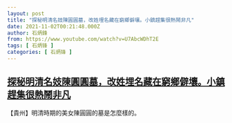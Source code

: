 ```yaml
---
layout: post
title: "探秘明清名妓陳圓圓墓，改姓埋名藏在窮鄉僻壤。小鎮趕集很熱鬧非凡"
date: 2021-11-02T00:21:48.000Z
author: 石炳鋒
from: https://www.youtube.com/watch?v=U7AbcWDhT2E
tags: [ 石炳锋 ]
categories: [ 石炳锋 ]
---
```

<!--1635812508000-->
[探秘明清名妓陳圓圓墓，改姓埋名藏在窮鄉僻壤。小鎮趕集很熱鬧非凡](https://www.youtube.com/watch?v=U7AbcWDhT2E)
------

<div>
【貴州】明清時期的美女陳圓圓的墓是怎麼樣的。
</div>
